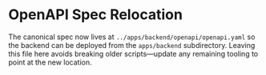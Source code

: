 # OpenAPI Spec Relocation

The canonical spec now lives at `../apps/backend/openapi/openapi.yaml` so the backend can be deployed from the `apps/backend` subdirectory. Leaving this file here avoids breaking older scripts—update any remaining tooling to point at the new location.

